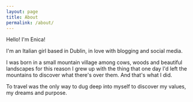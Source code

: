 ```yaml
---
layout: page
title: About
permalink: /about/
---
```


Hello! I'm Enica!

I'm an Italian girl based in Dublin, in love with blogging and social media.

I was born in a small mountain village among cows, woods and beautiful landscapes for this reason I grew up with the thing that one day I'd left the mountains to discover what there's over them. And that's what I did.

To travel was the only way to dug deep into myself to discover my values, my dreams and purpose. 








